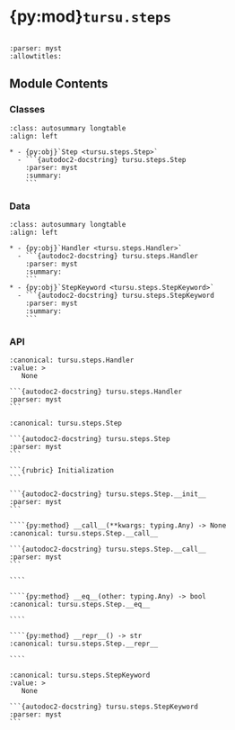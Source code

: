 # {py:mod}`tursu.steps`

```{py:module} tursu.steps
```

```{autodoc2-docstring} tursu.steps
:parser: myst
:allowtitles:
```

## Module Contents

### Classes

````{list-table}
:class: autosummary longtable
:align: left

* - {py:obj}`Step <tursu.steps.Step>`
  - ```{autodoc2-docstring} tursu.steps.Step
    :parser: myst
    :summary:
    ```
````

### Data

````{list-table}
:class: autosummary longtable
:align: left

* - {py:obj}`Handler <tursu.steps.Handler>`
  - ```{autodoc2-docstring} tursu.steps.Handler
    :parser: myst
    :summary:
    ```
* - {py:obj}`StepKeyword <tursu.steps.StepKeyword>`
  - ```{autodoc2-docstring} tursu.steps.StepKeyword
    :parser: myst
    :summary:
    ```
````

### API

````{py:data} Handler
:canonical: tursu.steps.Handler
:value: >
   None

```{autodoc2-docstring} tursu.steps.Handler
:parser: myst
```

````

`````{py:class} Step(pattern: str | tursu.pattern_matcher.AbstractPattern, hook: tursu.steps.Handler)
:canonical: tursu.steps.Step

```{autodoc2-docstring} tursu.steps.Step
:parser: myst
```

```{rubric} Initialization
```

```{autodoc2-docstring} tursu.steps.Step.__init__
:parser: myst
```

````{py:method} __call__(**kwargs: typing.Any) -> None
:canonical: tursu.steps.Step.__call__

```{autodoc2-docstring} tursu.steps.Step.__call__
:parser: myst
```

````

````{py:method} __eq__(other: typing.Any) -> bool
:canonical: tursu.steps.Step.__eq__

````

````{py:method} __repr__() -> str
:canonical: tursu.steps.Step.__repr__

````

`````

````{py:data} StepKeyword
:canonical: tursu.steps.StepKeyword
:value: >
   None

```{autodoc2-docstring} tursu.steps.StepKeyword
:parser: myst
```

````

